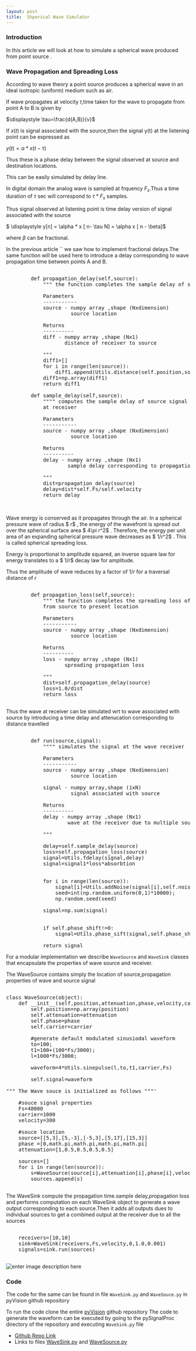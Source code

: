 ```yaml
---
layout: post
title:  Shperical Wave Simulator
---
```

### Introduction

In this article we will look at how to simulate a spherical wave produced from point source .

### Wave Propagation and Spreading Loss

According to wave theory a point source produces a spherical wave in an ideal isotropic (uniform) medium such as air. 

If wave propagates at velocity $t$,time taken for the wave to propagate from point A to B is given by

$\displaystyle \tau=\frac{d(A,B)}{v}$

If $x(t)$ is signal associated with the source,then the signal y(t) at the listening point can be expressed as

$\displaystyle y(t) = \alpha * x(t - \tau)$ 

Thus these is a phase delay between the signal observed at source and destination locations.

This can be easily simulated by delay line.

In digital domain the analog wave is sampled at frquency $F_{s}$.Thus a time duration of $\tau$ sec will correspond to $\tau*F_{s}$ samples.

Thus signal observed at listening point is time delay version of signal associated with the source

$ \displaystyle y[n] = \alpha * x [ n- \tau N] = \alpha x [ n - \beta]$

where $\beta$ can be fractional.

In the previous article `` we saw how to implement fractional delays.The same function will be used here to introduce a delay corresponding to wave propagation time between points A and B.

<pre class="brush:python">

        def propagation_delay(self,source):
            """ the function completes the sample delay of source signal 
            
            Parameters
            -----------
            source - numpy array ,shape (Nxdimension)
                     source location            
            
            Returns
            ----------
            diff - numpy array ,shape (Nx1)
                   distance of receiver to source
            
            """
            diff1=[]
            for i in range(len(source)):
                diff1.append(Utils.distance(self.position,source[i]))
            diff1=np.array(diff1)
            return diff1

        def sample_delay(self,source):
            """" computes the sample delay of source signal observed 
            at receiver 
            
            Parameters
            -----------
            source - numpy array ,shape (Nxdimension)
                     source location            
            
            Returns
            ----------
            delay - numpy array ,shape (Nx1)
                    sample delay corresponding to propagationtime        
            
            """
            dist=propagation_delay(source)
            delay=dist*self.Fs/self.velocity
            return delay
            
  </pre>

Wave energy is conserved as it propagates through the air. In a spherical pressure wave of radius $ r$ , the energy of the wavefront is spread out over the spherical surface area $ 4\pi r^2$ . Therefore, the energy per unit area of an expanding spherical pressure wave decreases as $ 1/r^2$ . This is called spherical spreading loss.

Energy is proportional to amplitude squared, an inverse square law for energy translates to a $ 1/r$ decay law for amplitude.

Thus the amplitude of wave reduces by a factor of $1/r$ for a traversal distance of $r$

<pre class="brush:python">

        def propagation_loss(self,source):
            """ the function completes the spreading loss of signal 
            from source to present location
            
            Parameters
            -----------
            source - numpy array ,shape (Nxdimension)
                     source location            
            
            Returns
            ----------
            loss - numpy array ,shape (Nx1)
                   spreading propagation loss
            
            """
            dist=self.propagation_delay(source)
            loss=1.0/dist
            return loss
            
</pre>

Thus the wave at receiver can be simulated wrt to wave associated with source by introducing a time delay and attenucation corresponding to distance travelled

<pre class="brush:python">

        def run(source,signal):
            """" simulates the signal at the wave receiver
            
            Parameters
            -----------
            source - numpy array ,shape (Nxdimension)
                     source location       
                     
            signal - numpy array,shape (1xN)
                     signal associated with source
            
            Returns
            ----------
            delay - numpy array ,shape (Nx1)
                    wave at the receiver due to multiple sources        
            
            """            
            
            delay=self.sample_delay(source)
            loss=self.propagation_loss(source)
            signal=Utils.fdelay(signal,delay)
            signal=signal1*loss*absorbtion            
            
               
            for i in range(len(source)):
                signal[i]=Utils.addNoise(signal[i],self.noise)        
                seed=int(np.random.uniform(0,1)*10000);   
                np.random.seed(seed)                 
                
            signal=np.sum(signal)   
            
            
            if self.phase_shift!=0:
                signal=Utils.phase_sift(signal,self.phase_shift)
                   
            return signal
</pre>

For a modular implementation we describe `WaveSource` and `WaveSink` classes
that encapsulate the properties of wave source and receiver.

The WaveSource contains simply the location of source,propagation properties of wave
and source signal

<pre class="brush:python">

class WaveSource(object):
    def __init__(self,position,attenuation,phase,velocity,carrier,Fs):
        self.position=np.array(position)
        self.attenuation=attenuation
        self.phase=phase
        self.carrier=carrier
        
        #generate default modulated sinusiodal waveform
        to=100;
        t1=100+(100*Fs/3000);
        l=1000*Fs/3000;       
        
        waveform=4*Utils.sinepulse(l,to,t1,carrier,Fs)
        
        self.signal=waveform

""" The Wave souce is initialized as follows """'
    
    #souce signal properties
    Fs=48000 
    carrier=1000
    velocity=300
    
    #souce location
    source=[[5,3],[5,-3],[-5,3],[5,17],[15,3]]
    phase =[0,math.pi,math.pi,math.pi,math.pi]
    attenuation=[1,0.5,0.5,0.5,0.5]
    
    sources=[]
    for i in range(len(source)):
        s=WaveSource(source[i],attenuation[i],phase[i],velocity,carrier,Fs)
        sources.append(s)
        
</pre>

The WaveSink compute the propagation time.sample delay,propagation loss and performs computation on each WaveSink object to generate a wave output corresponding to each source.Then it adds all outputs dues to individual sources to get a combined output at the receiver due to all the sources

<pre class="brush:python">

    receivers=[10,10]          
    sink=WaveSink(receivers,Fs,velocity,0,1.0,0.001)
    signals=sink.run(sources)    
    
</pre>    

![enter image description here](http://pi19404.github.io/pyVision/images/image1.png)


### Code

The code for the same can be found in file `WaveSink.py` and `WaveSouce.py` in pyVision github repository

To run the code clone the entire [pyVision](https://github.com/pi19404/pyVision) github repository
The code to generate the waveform can be executed by going to the pySignalProc directory of the repository and executing `WaveSink.py` file

 - [Github Repo Link](https://github.com/pi19404/pyVision)
 - Links to files [WaveSink.py](https://github.com/pi19404/pyVision/blob/master/pySignalProc/WaveSink.py) and [WaveSource.py](https://github.com/pi19404/pyVision/blob/master/pySignalProc/WaveSource.py)


